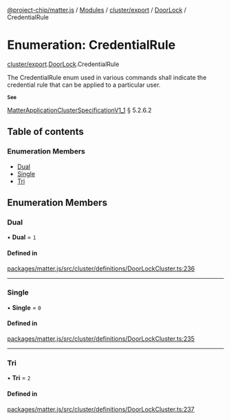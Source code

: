 [@project-chip/matter.js](../README.md) / [Modules](../modules.md) / [cluster/export](../modules/cluster_export.md) / [DoorLock](../modules/cluster_export.DoorLock.md) / CredentialRule

# Enumeration: CredentialRule

[cluster/export](../modules/cluster_export.md).[DoorLock](../modules/cluster_export.DoorLock.md).CredentialRule

The CredentialRule enum used in various commands shall indicate the credential rule that can be applied to a
particular user.

**`See`**

[MatterApplicationClusterSpecificationV1_1](../interfaces/spec_export.MatterApplicationClusterSpecificationV1_1.md) § 5.2.6.2

## Table of contents

### Enumeration Members

- [Dual](cluster_export.DoorLock.CredentialRule.md#dual)
- [Single](cluster_export.DoorLock.CredentialRule.md#single)
- [Tri](cluster_export.DoorLock.CredentialRule.md#tri)

## Enumeration Members

### Dual

• **Dual** = ``1``

#### Defined in

[packages/matter.js/src/cluster/definitions/DoorLockCluster.ts:236](https://github.com/project-chip/matter.js/blob/3adaded6/packages/matter.js/src/cluster/definitions/DoorLockCluster.ts#L236)

___

### Single

• **Single** = ``0``

#### Defined in

[packages/matter.js/src/cluster/definitions/DoorLockCluster.ts:235](https://github.com/project-chip/matter.js/blob/3adaded6/packages/matter.js/src/cluster/definitions/DoorLockCluster.ts#L235)

___

### Tri

• **Tri** = ``2``

#### Defined in

[packages/matter.js/src/cluster/definitions/DoorLockCluster.ts:237](https://github.com/project-chip/matter.js/blob/3adaded6/packages/matter.js/src/cluster/definitions/DoorLockCluster.ts#L237)
